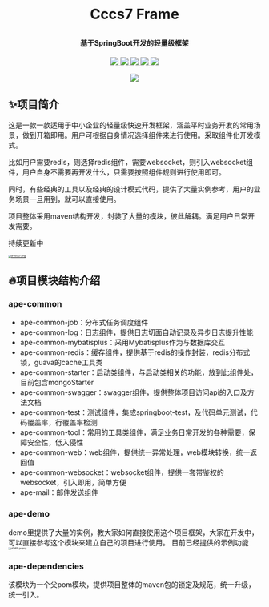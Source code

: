 <h1 align="center" style="margin: 30px 0 30px; font-weight: bold;">Cccs7 Frame</h1>
<h4 align="center">基于SpringBoot开发的轻量级框架</h4>
<p align="center">
<a href='https://github.com/cs7eric/cccs7-frame'>
	<img src='https://img.shields.io/badge/github-black'>
</a>
<a href="https://blog.cccs7.icu/">
	<img src="https://img.shields.io/badge/%E4%B8%AA%E4%BA%BA%E5%8D%9A%E5%AE%A2-Cccs7's_blog-red">    
</a>
<a href="https://github.com/cs7eric/cccs7-frame">
	<img src="https://img.shields.io/badge/version-v1.0-red">
</a>
<a href='https://github.com/cs7eric/cccs7-frame'>
	<img src='https://img.shields.io/badge/License-MIT-red'>    
</a>
<a href="https://github.com/cs7eric/cccs7-frame">
	<img src="https://img.shields.io/badge/wechat-cccs7611-brightgreen">
</a>
</p>
<div align="center">
	<img align="center" src="https://cs7eric-image.oss-cn-hangzhou.aliyuncs.com/images/image-20230823124853354.png">
</div>



## ✨项目简介

这是一款一款适用于中小企业的轻量级快速开发框架，涵盖平时业务开发的常用场景，做到开箱即用。用户可根据自身情况选择组件来进行使用。采取组件化开发模式。

比如用户需要redis，则选择redis组件，需要websocket，则引入websocket组件，用户自身不需要再开发什么，只需要按照组件规则进行使用即可。

同时，有些经典的工具以及经典的设计模式代码，提供了大量实例参考，用户的业务场景一旦用到，就可以直接使用。

项目整体采用maven结构开发，封装了大量的模块，彼此解耦。满足用户日常开发需要。

持续更新中

<a href="https://imgse.com/i/pPKkSLF"><img src="https://cs7eric-image.oss-cn-hangzhou.aliyuncs.com/images/pPKkSLF.png" alt="pPKkSLF.png" border="0" style="zoom:33%;" /></a>

## 🔥项目模块结构介绍

### ape-common

* ape-common-job：分布式任务调度组件
* ape-common-log：日志组件，提供日志切面自动记录及异步日志提升性能
* ape-common-mybatisplus：采用Mybatisplus作为与数据库交互
* ape-common-redis：缓存组件，提供基于redis的操作封装，redis分布式锁，guava的cache工具类
* ape-common-starter：启动类组件，与启动类相关的功能，放到此组件处，目前包含mongoStarter
* ape-common-swagger：swagger组件，提供整体项目访问api的入口及方法文档
* ape-common-test：测试组件，集成springboot-test，及代码单元测试，代码覆盖率，行覆盖率检测
* ape-common-tool：常用的工具类组件，满足业务日常开发的各种需要，保障安全性，低入侵性
* ape-common-web：web组件，提供统一异常处理，web模块转换，统一返回值
* ape-common-websocket：websocket组件，提供一套带鉴权的websocket，引入即用，简单方便
* ape-mail：邮件发送组件

### ape-demo

demo里提供了大量的实例，教大家如何直接使用这个项目框架，大家在开发中，可以直接参考这个模块来建立自己的项目进行使用。
目前已经提供的示例功能
<a href="https://imgse.com/i/pPM6Lge"><img src="https://cs7eric-image.oss-cn-hangzhou.aliyuncs.com/images/pPM6Lge.png" alt="pPM6Lge.png" border="0" style="zoom: 33%;" /></a>

### ape-dependencies

该模块为一个父pom模块，提供项目整体的maven包的锁定及规范，统一升级，统一引入。

